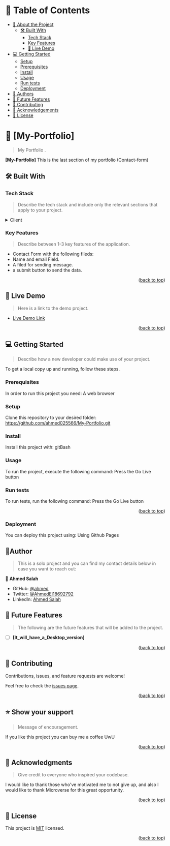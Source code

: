 <a name="readme-top"></a>



<!-- TABLE OF CONTENTS -->

# 📗 Table of Contents

- [📖 About the Project](#about-project)
  - [🛠 Built With](#built-with)
    - [Tech Stack](#tech-stack)
    - [Key Features](#key-features)
    - [🚀 Live Demo](#live-demo)
- [💻 Getting Started](#getting-started)
  - [Setup](#setup)
  - [Prerequisites](#prerequisites)
  - [Install](#install)
  - [Usage](#usage)
  - [Run tests](#run-tests)
  - [Deployment](#triangular_flag_on_post-deployment)
- [👥 Authors](#authors)
- [🔭 Future Features](#future-features)
- [🤝 Contributing](#contributing)
- [🙏 Acknowledgements](#acknowledgements)
- [📝 License](#license)

<!-- PROJECT DESCRIPTION -->

# 📖 [My-Portfolio] <a name="about-project"></a>

> My Portfolio .

**[My-Portfolio]** This is the last section of my portfolio (Contact-form)

## 🛠 Built With <a name="built-with"></a>

### Tech Stack <a name="tech-stack"></a>

> Describe the tech stack and include only the relevant sections that apply to your project.

<details>
  <summary>Client</summary>
  <ul>
    <li><p>HTML</p></li>
    <li><p>CSS</p></li>
  </ul>
</details>

<!-- Features -->

### Key Features <a name="key-features"></a>

> Describe between 1-3 key features of the application.

- Contact Form with the following fileds:
- Name and email Field.
- A filed for sending message.
- a submit button to send the data.

<p align="right">(<a href="#readme-top">back to top</a>)</p>

<!-- LIVE DEMO -->

## 🚀 Live Demo <a name="live-demo"></a>

> Here is a link to the demo project.

- [Live Demo Link](https://ahmed025566.github.io/)

<p align="right">(<a href="#readme-top">back to top</a>)</p>

<!-- GETTING STARTED -->

## 💻 Getting Started <a name="getting-started"></a>

> Describe how a new developer could make use of your project.

To get a local copy up and running, follow these steps.

### Prerequisites

In order to run this project you need:
    A web browser

### Setup

Clone this repository to your desired folder:
    https://github.com/ahmed025566/My-Portfolio.git
### Install

Install this project with:
    gitBash

### Usage

To run the project, execute the following command:
    Press the Go Live button 

### Run tests

To run tests, run the following command:
    Press the Go Live button 

<p align="right">(<a href="#readme-top">back to top</a>)</p>

### Deployment

You can deploy this project using:
    Using Github Pages

<!-- AUTHORS -->

## 👤Author <a name="author"></a>

> This is a solo project and you can find my contact details below in case you want to reach out:

👤 **Ahmed Salah**

- GitHub: [@ahmed](https://github.com/ahmed025566)
- Twitter: [@AhmedEl18692792](https://twitter.com/AhmedEl18692792)
- LinkedIn: [Ahmed Salah](https://www.linkedin.com/in/ahmed-salah025566)

<!-- FUTURE FEATURES -->

## 🔭 Future Features <a name="future-features"></a>

> The following are the future features that will be added to the project.

- [ ] **[It_will_have_a_Desktop_version]**


<p align="right">(<a href="#readme-top">back to top</a>)</p>

<!-- CONTRIBUTING -->

## 🤝 Contributing <a name="contributing"></a>

Contributions, issues, and feature requests are welcome!

Feel free to check the [issues page](../../issues/).

<p align="right">(<a href="#readme-top">back to top</a>)</p>

<!-- SUPPORT -->

## ⭐️ Show your support <a name="support"></a>

> Message of encouragement.

If you like this project you can buy me a coffee UwU

<p align="right">(<a href="#readme-top">back to top</a>)</p>

<!-- ACKNOWLEDGEMENTS -->

## 🙏 Acknowledgments <a name="acknowledgements"></a>

> Give credit to everyone who inspired your codebase.

I would like to thank those who've motivated me to not give up, and also I would like to thank Microverse for this great opportunity.

<p align="right">(<a href="#readme-top">back to top</a>)</p>

<!-- LICENSE -->

## 📝 License <a name="license"></a>

This project is [MIT](./LICENSE) licensed.

<p align="right">(<a href="#readme-top">back to top</a>)</p>